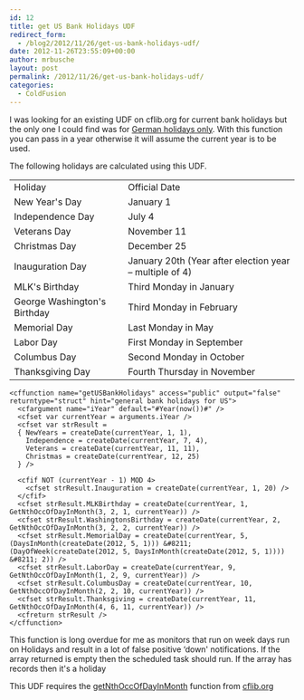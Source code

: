 ```yaml
---
id: 12
title: get US Bank Holidays UDF
redirect_form:
  - /blog2/2012/11/26/get-us-bank-holidays-udf/
date: 2012-11-26T23:55:09+00:00
author: mrbusche
layout: post
permalink: /2012/11/26/get-us-bank-holidays-udf/
categories:
  - ColdFusion
---
```


I was looking for an existing UDF on cflib.org for current bank holidays but the only one I could find was for <a href="https://cflib.org/udf/getBankHolidays" target="_blank">German holidays only</a>. With this function you can pass in a year otherwise it will assume the current year is to be used.

The following holidays are calculated using this UDF.

<table>
  <tr>
    <td>Holiday</td>
    <td>Official Date</td>
  </tr>
  <tr>
    <td>New Year's Day</td>
    <td>January 1</td>
  </tr>
  <tr>
    <td>Independence Day</td>
    <td>July 4</td>
  </tr>
  <tr>
    <td>Veterans Day</td>
    <td>November 11</td>
  </tr>
  <tr>
    <td>Christmas Day</td>
    <td>December 25</td>
  </tr>
  <tr>
    <td>Inauguration Day</td>
    <td>January 20th (Year after election year &#8211; multiple of 4)</td>
  </tr>
  <tr>
    <td>MLK's Birthday</td>
    <td>Third Monday in January</td>
  </tr>
  <tr>
    <td>George Washington's Birthday</td>
    <td>Third Monday in February</td>
  </tr>
  <tr>
    <td>Memorial Day</td>
    <td>Last Monday in May</td>
  </tr>
  <tr>
    <td>Labor Day</td>
    <td>First Monday in September</td>
  </tr>
  <tr>
    <td>Columbus Day</td>
    <td>Second Monday in October</td>
  </tr>
  <tr>
    <td>Thanksgiving Day</td>
    <td>Fourth Thursday in November</td>
  </tr>
</table>

    <cffunction name="getUSBankHolidays" access="public" output="false" returntype="struct" hint="general bank holidays for US">
      <cfargument name="iYear" default="#Year(now())#" />
      <cfset var currentYear = arguments.iYear />
      <cfset var strResult =
      { NewYears = createDate(currentYear, 1, 1),
        Independence = createDate(currentYear, 7, 4),
        Veterans = createDate(currentYear, 11, 11),
        Christmas = createDate(currentYear, 12, 25)
      } />

      <cfif NOT (currentYear - 1) MOD 4>
        <cfset strResult.Inauguration = createDate(currentYear, 1, 20) />
      </cfif>
      <cfset strResult.MLKBirthday = createDate(currentYear, 1, GetNthOccOfDayInMonth(3, 2, 1, currentYear)) />
      <cfset strResult.WashingtonsBirthday = createDate(currentYear, 2, GetNthOccOfDayInMonth(3, 2, 2, currentYear)) />
      <cfset strResult.MemorialDay = createDate(currentYear, 5, (DaysInMonth(createDate(2012, 5, 1))) &#8211; (DayOfWeek(createDate(2012, 5, DaysInMonth(createDate(2012, 5, 1)))) &#8211; 2)) />
      <cfset strResult.LaborDay = createDate(currentYear, 9, GetNthOccOfDayInMonth(1, 2, 9, currentYear)) />
      <cfset strResult.ColumbusDay = createDate(currentYear, 10, GetNthOccOfDayInMonth(2, 2, 10, currentYear)) />
      <cfset strResult.Thanksgiving = createDate(currentYear, 11, GetNthOccOfDayInMonth(4, 6, 11, currentYear)) />
      <cfreturn strResult />
    </cffunction>

This function is long overdue for me as monitors that run on week days run on Holidays and result in a lot of false positive &#8216;down' notifications. If the array returned is empty then the scheduled task should run. If the array has records then it's a holiday

This UDF requires the <a href="https://cflib.org/index.cfm?event=page.udfbyid&udfid=179" target="_blank">getNthOccOfDayInMonth</a> function from <a href="https://cflib.org/" target="_blank">cflib.org</a>
